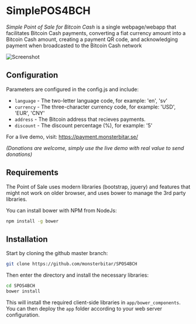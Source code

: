 # SimplePOS4BCH

*Simple Point of Sale for Bitcoin Cash* is a single webpage/webapp that facilitates Bitcoin Cash payments, converting a fiat currency amount into a Bitcoin Cash amount, creating a payment QR code, and acknowledging payment when broadcasted to the Bitcoin Cash network

 ![Screenshot](https://user-images.githubusercontent.com/8721695/33949010-9c5b9b52-e028-11e7-8d99-7aac6fdca0fc.png)

## Configuration

Parameters are configured in the config.js and include:

- `language` - The two-letter language code, for example: 'en', 'sv'
- `currency` - The three-character currency code, for example: 'USD', 'EUR', 'CNY'
- `address` - The Bitcoin address that recieves payments.
- `discount` - The discount percentage (%), for example: '5'

For a live demo, visit:
https://payment.monsterbitar.se/

*(Donations are welcome, simply use the live demo with real value to send donations)*

## Requirements

The Point of Sale uses modern libraries (bootstrap, jquery) and features that might not work on older browser, and uses bower to manage the 3rd party libraries.

You can install bower with NPM from NodeJs:

```sh
npm install -g bower
```

## Installation

Start by cloning the github master branch:

```sh
git clone https://github.com/monsterbitar/SPOS4BCH
```

Then enter the directory and install the necessary libraries:

```sh
cd SPOS4BCH
bower install
```

This will install the required client-side libraries in `app/bower_components`. You can then deploy the `app` folder according to your web server configuration.
